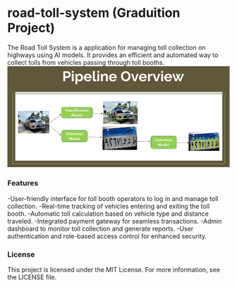 # road-toll-system (Graduition Project)
The Road Toll System is a application for managing toll collection on highways using AI models. It provides an efficient and automated way to collect tolls from vehicles passing through toll booths.
![Image Description](https://github.com/mahmoudbahaa755/road-toll-system/blob/main/main%20pipeline.jpg)
### Features
-User-friendly interface for toll booth operators to log in and manage toll collection.
-Real-time tracking of vehicles entering and exiting the toll booth.
-Automatic toll calculation based on vehicle type and distance traveled.
-Integrated payment gateway for seamless transactions.
-Admin dashboard to monitor toll collection and generate reports.
-User authentication and role-based access control for enhanced security.

### License
This project is licensed under the MIT License. For more information, see the LICENSE file.
